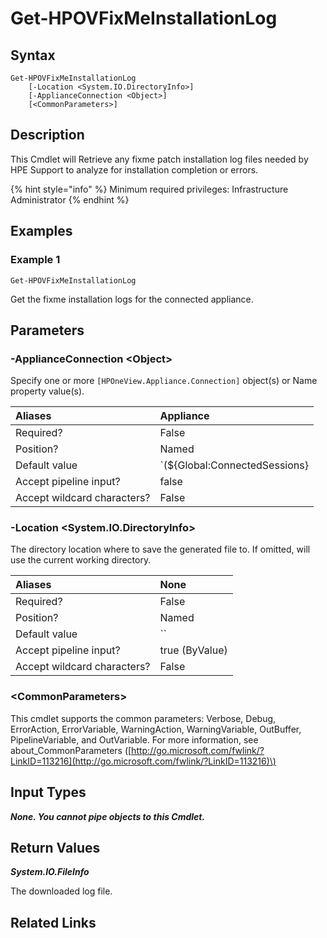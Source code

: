 ﻿---
description: Get fixme installation log file.
---

# Get-HPOVFixMeInstallationLog

## Syntax

```text
Get-HPOVFixMeInstallationLog
    [-Location <System.IO.DirectoryInfo>]
    [-ApplianceConnection <Object>]
    [<CommonParameters>]
```

## Description

This Cmdlet will Retrieve any fixme patch installation log files needed by HPE Support to analyze for installation completion or errors.

{% hint style="info" %}
Minimum required privileges: Infrastructure Administrator
{% endhint %}

## Examples

###  Example 1 

```text
Get-HPOVFixMeInstallationLog
```

Get the fixme installation logs for the connected appliance.

## Parameters

### -ApplianceConnection &lt;Object&gt;

Specify one or more `[HPOneView.Appliance.Connection]` object(s) or Name property value(s).

| Aliases | Appliance |
| :--- | :--- |
| Required? | False |
| Position? | Named |
| Default value | `(${Global:ConnectedSessions} | ? Default)` |
| Accept pipeline input? | false |
| Accept wildcard characters? | False |

### -Location &lt;System.IO.DirectoryInfo&gt;

The directory location where to save the generated file to.  If omitted, will use the current working directory.

| Aliases | None |
| :--- | :--- |
| Required? | False |
| Position? | Named |
| Default value | `` |
| Accept pipeline input? | true (ByValue) |
| Accept wildcard characters? | False |

### &lt;CommonParameters&gt;

This cmdlet supports the common parameters: Verbose, Debug, ErrorAction, ErrorVariable, WarningAction, WarningVariable, OutBuffer, PipelineVariable, and OutVariable. For more information, see about\_CommonParameters \([http://go.microsoft.com/fwlink/?LinkID=113216](http://go.microsoft.com/fwlink/?LinkID=113216)\)

## Input Types

_**None.  You cannot pipe objects to this Cmdlet.**_

## Return Values

_**System.IO.FileInfo**_

The downloaded log file.

## Related Links

